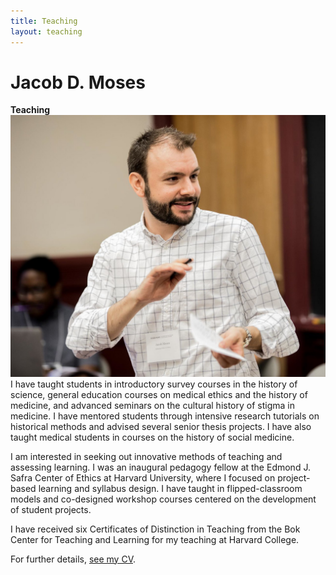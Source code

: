 ```yaml
---
title: Teaching
layout: teaching
---
```

# Jacob D. Moses
**Teaching**
![Photo of Jacob Moses leading a session at a teaching and learning conference at Harvard University.][image-1] I have taught students in introductory survey courses in the history of science, general education courses on medical ethics and the history of medicine, and advanced seminars on the cultural history of stigma in medicine. I have mentored students through intensive research tutorials on historical methods and advised several senior thesis projects. I have also taught medical students in courses on the history of social medicine.

I am interested in seeking out innovative methods of teaching and assessing learning. I was an inaugural pedagogy fellow at the Edmond J. Safra Center of Ethics at Harvard University, where I focused on project-based learning and syllabus design. I have taught in flipped-classroom models and co-designed workshop courses centered on the development of student projects.

I have received six Certificates of Distinction in Teaching from the Bok Center for Teaching and Learning for my teaching at Harvard College.

For further details, [see my CV][1].

[1]:	/cv/ "Curriculum Vitae"

[image-1]:	/assets/img/jacob-moses-2017.jpg